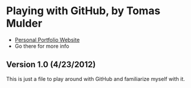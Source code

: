# Playing with GitHub, by Tomas Mulder

* [Personal Portfolio Website](http://www.tcmulder.com)
* Go there for more info

## Version 1.0 (4/23/2012)

This is just a file to play around with GitHub and familiarize myself with it.
